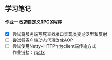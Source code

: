 **学习笔记**
-----------
#### 作业一 改造自定义RPC的程序 
- [x] 尝试将服务端写死查找接口实现类变成泛型和反射<br>
- [ ] 尝试将客户端动态代理改成AOP<br>
- [ ] 尝试使用Netty+HTTP作为client端传输方式<br>
作业链接：[rpcfx](https://github.com/wuudongdong/rpcfx)
